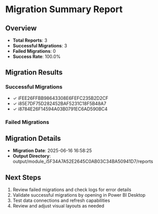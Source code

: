 # Migration Summary Report

## Overview
- **Total Reports**: 3
- **Successful Migrations**: 3
- **Failed Migrations**: 0
- **Success Rate**: 100.0%

## Migration Results

### Successful Migrations
- ✓ iFEE26FFBB98643308E6FEFC235B2D2CF
- ✓ i85E7DF75D282452BAF5231C18F5B48A7
- ✓ i8784E26F14594A03B0791EC6AD590BC4

### Failed Migrations

## Migration Details
- **Migration Date**: 2025-06-16 16:58:25
- **Output Directory**: output/module_i5F34A7A52E2645C0AB03C34BA50941D7/reports

## Next Steps
1. Review failed migrations and check logs for error details
2. Validate successful migrations by opening in Power BI Desktop
3. Test data connections and refresh capabilities
4. Review and adjust visual layouts as needed
